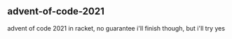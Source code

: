 advent-of-code-2021
--------------------
advent of code 2021 in racket, no guarantee i'll finish though, but i'll try yes
